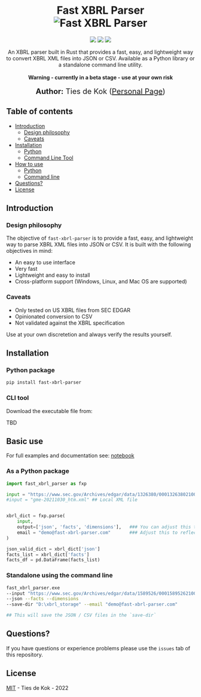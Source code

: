 <h1 align="center">
    Fast XBRL Parser<br>
    
   <img src="https://i.imgur.com/2KcunUN.png" alt="Fast XBRL Parser" title="Fast XBRL Parser" />
   
</h1>
<p align="center">  
 <a href="https://mybinder.org/v2/gh/TiesdeKok/fast_xbrl_parser/HEAD?labpath=examples%2Fexample.ipynb"><img src="https://mybinder.org/badge_logo.svg"></a>
 <a href="https://opensource.org/licenses/MIT"><img src="https://img.shields.io/badge/license-MIT-blue.svg"></a>
  <img src="https://img.shields.io/badge/last%20updated-January%202022-3d62d1">
 
</p>

<p align="center">
An XBRL parser built in Rust that provides a fast, easy, and lightweight way to convert XBRL XML files into JSON or CSV. Available as a Python library or a standalone command line utility. <br><br>
<strong>Warning - currently in a beta stage - use at your own risk</strong>
<br><br>
  <span style='font-size: 15pt'><strong>Author:</strong> Ties de Kok (<a href="https://www.TiesdeKok.com">Personal Page</a>)</span>
</p>

## Table of contents

  * [Introduction](#introduction)
  	* [Design philosophy](#philosophy)
  	* [Caveats](#caveats)
  * [Installation](#installation)
      * [Python](#python-install)
      * [Command Line Tool](#cli-install) 
  * [How to use](#howtouse)
      * [Python](#python)
      * [Command line](#commandline)
  * [Questions?](#questions)
  * [License](#license)

<h2 id="introduction">Introduction</h2>
  
<h3 id="philosophy">Design philosophy</h3>

The objective of `fast-xbrl-parser` is to provide a fast, easy, and lightweight way to parse XBRL XML files into JSON or CSV. 
It is built with the following objectives in mind:

- An easy to use interface   
- Very fast      
- Lightweight and easy to install    
- Cross-platform support (Windows, Linux, and Mac OS are supported)    

<h3 id="caveats">Caveats</h3>

- Only tested on US XBRL files from SEC EDGAR   
- Opinionated conversion to CSV     
- Not validated against the XBRL specification    

Use at your own discretetion and always verify the results yourself. 

<h2 id="installation">Installation</h2>

<h3 id="python-install">Python package</h3>

```bash
pip install fast-xbrl-parser
```
<h3 id="cli-install">CLI tool</h3>

Download the executable file from:

TBD

<h2 id="howtouse">Basic use</h2>

For full examples and documentation see: [notebook](https://github.com/TiesdeKok/fast_xbrl_parser/blob/master/examples/example.ipynb)

<h3 id="python">As a Python package</h3>

```python
import fast_xbrl_parser as fxp

input = "https://www.sec.gov/Archives/edgar/data/1326380/000132638021000129/gme-20211030_htm.xml" ## Edgar URL
#input = "gme-20211030_htm.xml" ## Local XML file


xbrl_dict = fxp.parse(
    input, 
    output=['json', 'facts', 'dimensions'],   ### You can adjust this to only return certain outputs. 
    email = "demo@fast-xbrl-parser.com"       ### Adjust this to reflect your email address. This is required by the SEC Edgar system when passing a URL.  
) 

json_valid_dict = xbrl_dict['json']
facts_list = xbrl_dict['facts']
facts_df = pd.DataFrame(facts_list)
```

<h3 id="commandline">Standalone using the command line</h3>

```bash
fast_xbrl_parser.exe
--input "https://www.sec.gov/Archives/edgar/data/1589526/000158952621000140/blbd-20211002_htm.xml" 
--json --facts --dimensions 
--save-dir "D:\xbrl_storage" --email "demo@fast-xbrl-parser.com"

## This will save the JSON / CSV files in the `save-dir`
```

<h2 id="questions">Questions?</h2>

If you have questions or experience problems please use the `issues` tab of this repository.

<h2 id="license">License</h2>

[MIT](LICENSE) - Ties de Kok - 2022
